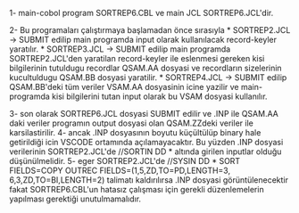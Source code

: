 1- main-cobol program SORTREP6.CBL ve main JCL SORTREP6.JCL'dir.

2- Bu programaları çalıştırmaya başlamadan önce sırasıyla
	* SORTREP2.JCL -> SUBMIT edilip main programda input olarak kullanılacak record-keyler yaratılır.
	* SORTREP3.JCL -> SUBMIT edilip main programda SORTREP2.JCL'den yaratilan record-keyler ile eslenmesi
		gereken kisi bilgilerinin tutuldugu recordlar QSAM.AA dosyasi ve recordların sizelerinin kucultuldugu
		QSAM.BB dosyasi yaratilir.
	* SORTREP4.JCL -> SUBMIT edilip QSAM.BB'deki tüm veriler VSAM.AA dosyasinin icine yazilir ve main-programda
		kisi bilgilerini tutan input olarak bu VSAM dosyasi kullanılır.

3- son olarak SORTREP6.JCL dosyasi SUBMIT edilir ve .INP ile QSAM.AA daki veriler programın output dosyasi olan
	QSAM.ZZdeki veriler ile karsilastirilir.
4- ancak .INP dosyasının boyutu küçültülüp binary hale getirildiği icin VSCODE ortamında açılamayacaktır. Bu yüzden
	.INP dosyasi verilerinin SORTREP2.JCL'de  //SORTIN   DD * altında girilen inputlar olduğu düşünülmelidir.
5- eger SORTREP2.JCL'de 
  //SYSIN    DD *
  SORT FIELDS=COPY
  OUTREC FIELDS=(1,5,ZD,TO=PD,LENGTH=3,
                 6,3,ZD,TO=BI,LENGTH=2)
	talimatı kaldırılırsa .INP dosyasi görüntülenecektir fakat SORTREP6.CBL'un hatasız çalışması için gerekli
	düzenlemelerin yapılması gerektiği unutulmamalıdır.